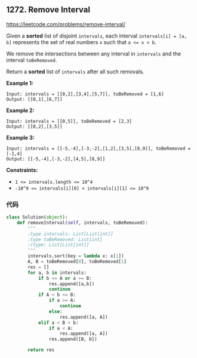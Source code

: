 ## 1272. Remove Interval

https://leetcode.com/problems/remove-interval/

Given a **sorted** list of disjoint `intervals`, each interval `intervals[i] = [a, b]` represents the set of real numbers `x` such that `a <= x < b`.

We remove the intersections between any interval in `intervals` and the interval `toBeRemoved`.

Return a **sorted** list of `intervals` after all such removals.

 

**Example 1:**

```
Input: intervals = [[0,2],[3,4],[5,7]], toBeRemoved = [1,6]
Output: [[0,1],[6,7]]
```

**Example 2:**

```
Input: intervals = [[0,5]], toBeRemoved = [2,3]
Output: [[0,2],[3,5]]
```

**Example 3:**

```
Input: intervals = [[-5,-4],[-3,-2],[1,2],[3,5],[8,9]], toBeRemoved = [-1,4]
Output: [[-5,-4],[-3,-2],[4,5],[8,9]]
```

 

**Constraints:**

- `1 <= intervals.length <= 10^4`
- `-10^9 <= intervals[i][0] < intervals[i][1] <= 10^9`

### 代码

```python
class Solution(object):
    def removeInterval(self, intervals, toBeRemoved):
        """
        :type intervals: List[List[int]]
        :type toBeRemoved: List[int]
        :rtype: List[List[int]]
        """
        intervals.sort(key = lambda x: x[1])
        A, B = toBeRemoved[0], toBeRemoved[1]
        res = []
        for a, b in intervals:
            if b <= A or a >= B:
                res.append([a,b])
                continue
            if A < b <= B:
                if a >= A:
                    continue
                else:
                    res.append([a, A])
            elif a < B < b:
                if a < A:
                    res.append([a, A])
                res.append([B, b])

        return res
```

